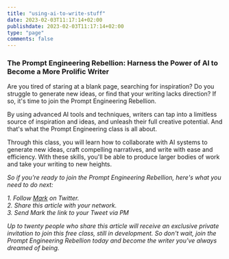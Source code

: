 ```yaml
---
title: "using-ai-to-write-stuff"
date: 2023-02-03T11:17:14+02:00
publishdate: 2023-02-03T11:17:14+02:00
type: "page"
comments: false
---
```


### The Prompt Engineering Rebellion: Harness the Power of AI to Become a More Prolific Writer

Are you tired of staring at a blank page, searching for inspiration? Do you struggle to generate new ideas, or find that your writing lacks direction? If so, it's time to join the Prompt Engineering Rebellion.

By using advanced AI tools and techniques, writers can tap into a limitless source of inspiration and ideas, and unleash their full creative potential. And that's what the Prompt Engineering class is all about. 

Through this class, you will learn how to collaborate with AI systems to generate new ideas, craft compelling narratives, and write with ease and efficiency. With these skills, you'll be able to produce larger bodies of work and take your writing to new heights.

*So if you're ready to join the Prompt Engineering Rebellion, here's what you need to do next:* 

*1. Follow [Mark](https://twitter.com/markrhavens) on Twitter.*  
*2. Share this article with your network.*  
*3. Send Mark the link to your Tweet via PM*

*Up to twenty people who share this article will receive an exclusive private invitation to join this free class, still in development. So don't wait, join the Prompt Engineering Rebellion today and become the writer you've always dreamed of being.*


